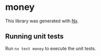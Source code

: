 # money

This library was generated with [Nx](https://nx.dev).

## Running unit tests

Run `nx test money` to execute the unit tests.
